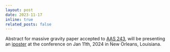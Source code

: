 ```yaml
---
layout: post
date: 2023-11-17
inline: true
related_posts: false
---
```


Abstract for massive gravity paper accepted to [AAS 243](https://aas.org/meetings/aas243), will be presenting an [iposter](https://aas243-aas.ipostersessions.com/?s=A4-E8-89-2C-C2-B1-21-38-BF-A5-DA-54-B8-3D-83-B0) at the conference on Jan 11th, 2024 in New Orleans, Louisiana.
 
